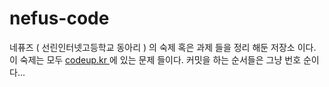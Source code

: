 # nefus-code
네퓨즈 ( 선린인터넷고등학교 동아리 ) 의 숙제 혹은 과제 들을 정리 해둔 저장소 이다. <br/>
이 숙제는 모두 <a href="codeup.kr"> codeup.kr </a>에 있는 문제 들이다. 커밋을 하는 순서들은 그냥 번호 순이다...
